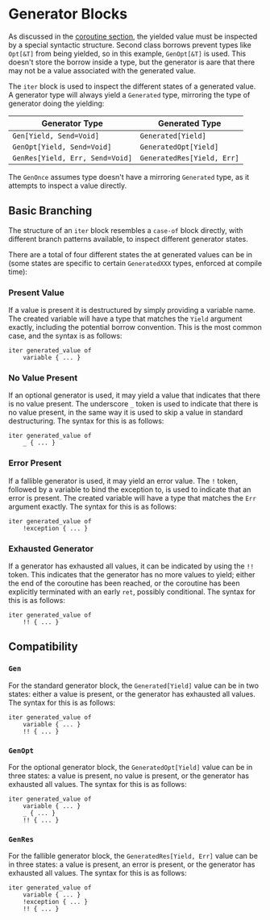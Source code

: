 # Generator Blocks

As discussed in the [coroutine section](../concurrency-parallelism/Concurrency.md), the yielded value must be inspected
by a special syntactic structure. Second class borrows prevent types like `Opt[&T]` from being yielded, so in this
example, `GenOpt[&T]` is used. This doesn't store the borrow inside a type, but the generator is aare that there may not
be a value associated with the generated value.

The `iter` block is used to inspect the different states of a generated value. A generator type will always yield a
`Generated` type, mirroring the type of generator doing the yielding:

| Generator Type                  | Generated Type             |
|---------------------------------|----------------------------|
| `Gen[Yield, Send=Void]`         | `Generated[Yield]`         |
| `GenOpt[Yield, Send=Void]`      | `GeneratedOpt[Yield]`      |
| `GenRes[Yield, Err, Send=Void]` | `GeneratedRes[Yield, Err]` |

The `GenOnce` assumes type doesn't have a mirroring `Generated` type, as it attempts to inspect a value directly.

## Basic Branching

The structure of an `iter` block resembles a `case-of` block directly, with different branch patterns available, to
inspect different generator states.

There are a total of four different states the at generated values can be in (some states are specific to certain
`GeneratedXXX` types, enforced at compile time):

### Present Value

If a value is present it is destructured by simply providing a variable name. The created variable will have a type that
matches the `Yield` argument exactly, including the potential borrow convention. This is the most common case, and the
syntax is as follows:

```S++
iter generated_value of
    variable { ... }
```

### No Value Present

If an optional generator is used, it may yield a value that indicates that there is no value present. The underscore `_`
token is used to indicate that there is no value present, in the same way it is used to skip a value in standard
destructuring. The syntax for this is as follows:

```S++
iter generated_value of
    _ { ... }
```

### Error Present

If a fallible generator is used, it may yield an error value. The `!` token, followed by a variable to bind the
exception to, is used to indicate that an error is present. The created variable will have a type that matches the `Err`
argument exactly. The syntax for this is as follows:

```S++
iter generated_value of
    !exception { ... }
```

### Exhausted Generator

If a generator has exhausted all values, it can be indicated by using the `!!` token. This indicates that the generator
has no more values to yield; either the end of the coroutine has been reached, or the coroutine has been explicitly
terminated with an early `ret`, possibly conditional. The syntax for this is as follows:

```S++
iter generated_value of
    !! { ... }
```

## Compatibility

### `Gen`

For the standard generator block, the `Generated[Yield]` value can be in two states: either a value is present, or the
generator has exhausted all values. The syntax for this is as follows:

```S++
iter generated_value of
    variable { ... }
    !! { ... }
```

### `GenOpt`

For the optional generator block, the `GeneratedOpt[Yield]` value can be in three states: a value is present, no value
is present, or the generator has exhausted all values. The syntax for this is as follows:

```S++
iter generated_value of
    variable { ... }
    _ { ... }
    !! { ... }
```

### `GenRes`

For the fallible generator block, the `GeneratedRes[Yield, Err]` value can be in three states: a value is present, an
error is present, or the generator has exhausted all values. The syntax for this is as follows:

```S++
iter generated_value of
    variable { ... }
    !exception { ... }
    !! { ... }
```
